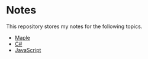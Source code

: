 # Notes
This repository stores my notes for the following topics.
* [Maple](maple)
* [C#](C#)
* [JavaScript](JavaScript)
